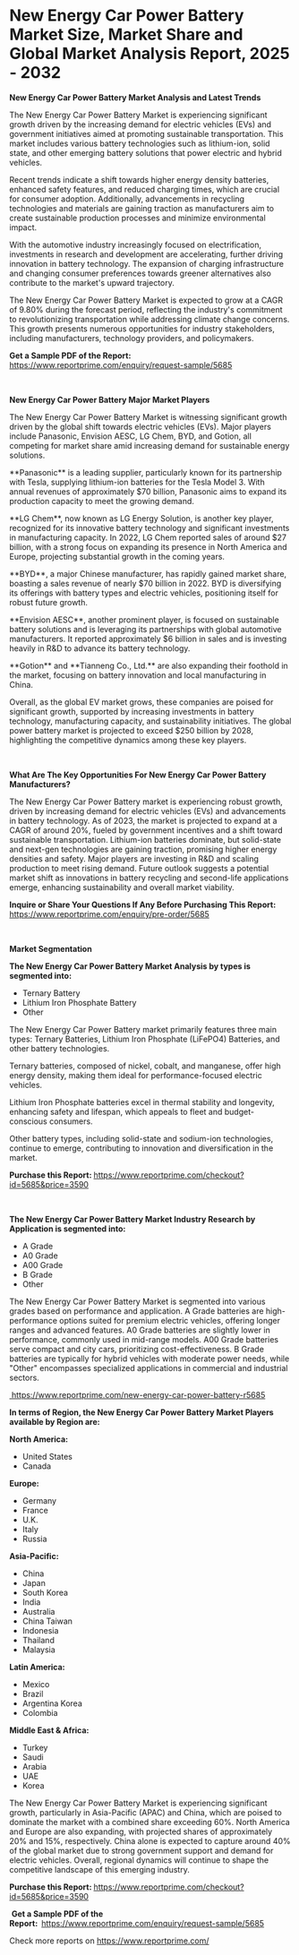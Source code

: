 <p><h1>New Energy Car Power Battery Market Size, Market Share and Global Market Analysis Report, 2025 - 2032</h1></p><p><strong>New Energy Car Power Battery Market Analysis and Latest Trends</strong></p>
<p><p>The New Energy Car Power Battery Market is experiencing significant growth driven by the increasing demand for electric vehicles (EVs) and government initiatives aimed at promoting sustainable transportation. This market includes various battery technologies such as lithium-ion, solid state, and other emerging battery solutions that power electric and hybrid vehicles. </p><p>Recent trends indicate a shift towards higher energy density batteries, enhanced safety features, and reduced charging times, which are crucial for consumer adoption. Additionally, advancements in recycling technologies and materials are gaining traction as manufacturers aim to create sustainable production processes and minimize environmental impact.</p><p>With the automotive industry increasingly focused on electrification, investments in research and development are accelerating, further driving innovation in battery technology. The expansion of charging infrastructure and changing consumer preferences towards greener alternatives also contribute to the market's upward trajectory. </p><p>The New Energy Car Power Battery Market is expected to grow at a CAGR of 9.80% during the forecast period, reflecting the industry's commitment to revolutionizing transportation while addressing climate change concerns. This growth presents numerous opportunities for industry stakeholders, including manufacturers, technology providers, and policymakers.</p></p>
<p><strong>Get a Sample PDF of the Report:&nbsp;</strong> <a href="https://www.reportprime.com/enquiry/request-sample/5685?utm_campaign=2995&utm_medium=2&utm_source=Github&utm_content=ia&utm_term=19032025&utm_id=new-energy-car-power-battery">https://www.reportprime.com/enquiry/request-sample/5685</a></p>
<p>&nbsp;</p>
<p><strong>New Energy Car Power Battery Major Market Players</strong></p>
<p><p>The New Energy Car Power Battery Market is witnessing significant growth driven by the global shift towards electric vehicles (EVs). Major players include Panasonic, Envision AESC, LG Chem, BYD, and Gotion, all competing for market share amid increasing demand for sustainable energy solutions.</p><p>**Panasonic** is a leading supplier, particularly known for its partnership with Tesla, supplying lithium-ion batteries for the Tesla Model 3. With annual revenues of approximately $70 billion, Panasonic aims to expand its production capacity to meet the growing demand. </p><p>**LG Chem**, now known as LG Energy Solution, is another key player, recognized for its innovative battery technology and significant investments in manufacturing capacity. In 2022, LG Chem reported sales of around $27 billion, with a strong focus on expanding its presence in North America and Europe, projecting substantial growth in the coming years.</p><p>**BYD**, a major Chinese manufacturer, has rapidly gained market share, boasting a sales revenue of nearly $70 billion in 2022. BYD is diversifying its offerings with battery types and electric vehicles, positioning itself for robust future growth.</p><p>**Envision AESC**, another prominent player, is focused on sustainable battery solutions and is leveraging its partnerships with global automotive manufacturers. It reported approximately $6 billion in sales and is investing heavily in R&D to advance its battery technology.</p><p>**Gotion** and **Tianneng Co., Ltd.** are also expanding their foothold in the market, focusing on battery innovation and local manufacturing in China. </p><p>Overall, as the global EV market grows, these companies are poised for significant growth, supported by increasing investments in battery technology, manufacturing capacity, and sustainability initiatives. The global power battery market is projected to exceed $250 billion by 2028, highlighting the competitive dynamics among these key players.</p></p>
<p>&nbsp;</p>
<p><strong>What Are The Key Opportunities For New Energy Car Power Battery Manufacturers?</strong></p>
<p><p>The New Energy Car Power Battery market is experiencing robust growth, driven by increasing demand for electric vehicles (EVs) and advancements in battery technology. As of 2023, the market is projected to expand at a CAGR of around 20%, fueled by government incentives and a shift toward sustainable transportation. Lithium-ion batteries dominate, but solid-state and next-gen technologies are gaining traction, promising higher energy densities and safety. Major players are investing in R&D and scaling production to meet rising demand. Future outlook suggests a potential market shift as innovations in battery recycling and second-life applications emerge, enhancing sustainability and overall market viability.</p></p>
<p><strong>Inquire or Share Your Questions If Any Before Purchasing This Report:</strong> <a href="https://www.reportprime.com/enquiry/pre-order/5685?utm_campaign=2995&utm_medium=2&utm_source=Github&utm_content=ia&utm_term=19032025&utm_id=new-energy-car-power-battery">https://www.reportprime.com/enquiry/pre-order/5685</a></p>
<p>&nbsp;</p>
<p><strong>Market Segmentation</strong></p>
<p><strong>The New Energy Car Power Battery Market Analysis by types is segmented into:</strong></p>
<p><ul><li>Ternary Battery</li><li>Lithium Iron Phosphate Battery</li><li>Other</li></ul></p>
<p><p>The New Energy Car Power Battery market primarily features three main types: Ternary Batteries, Lithium Iron Phosphate (LiFePO4) Batteries, and other battery technologies. </p><p>Ternary batteries, composed of nickel, cobalt, and manganese, offer high energy density, making them ideal for performance-focused electric vehicles. </p><p>Lithium Iron Phosphate batteries excel in thermal stability and longevity, enhancing safety and lifespan, which appeals to fleet and budget-conscious consumers. </p><p>Other battery types, including solid-state and sodium-ion technologies, continue to emerge, contributing to innovation and diversification in the market.</p></p>
<p><strong>Purchase this Report:&nbsp;</strong><a href="https://www.reportprime.com/checkout?id=5685&price=3590&utm_campaign=2995&utm_medium=2&utm_source=Github&utm_content=ia&utm_term=19032025&utm_id=new-energy-car-power-battery">https://www.reportprime.com/checkout?id=5685&price=3590</a></p>
<p>&nbsp;</p>
<p><strong>The New Energy Car Power Battery Market Industry Research by Application is segmented into:</strong></p>
<p><ul><li>A Grade</li><li>A0 Grade</li><li>A00 Grade</li><li>B Grade</li><li>Other</li></ul></p>
<p><p>The New Energy Car Power Battery Market is segmented into various grades based on performance and application. A Grade batteries are high-performance options suited for premium electric vehicles, offering longer ranges and advanced features. A0 Grade batteries are slightly lower in performance, commonly used in mid-range models. A00 Grade batteries serve compact and city cars, prioritizing cost-effectiveness. B Grade batteries are typically for hybrid vehicles with moderate power needs, while "Other" encompasses specialized applications in commercial and industrial sectors.</p></p>
<p><a href="https://www.reportprime.com/new-energy-car-power-battery-r5685?utm_campaign=2995&utm_medium=2&utm_source=Github&utm_content=ia&utm_term=19032025&utm_id=new-energy-car-power-battery">&nbsp;https://www.reportprime.com/new-energy-car-power-battery-r5685</a></p>
<p><strong>In terms of Region, the New Energy Car Power Battery Market Players available by Region are:</strong></p>
<p>
    <p> <strong> North America: </strong>
        <ul>
            <li>United States</li>
            <li>Canada</li>
        </ul>
        </p> 
    <p> <strong> Europe: </strong>
        <ul>
            <li>Germany</li>
            <li>France</li>
            <li>U.K.</li>
            <li>Italy</li>
            <li>Russia</li>
        </ul>
        </p> 
    <p> <strong> Asia-Pacific: </strong>
        <ul>
            <li>China</li>
            <li>Japan</li>
            <li>South Korea</li>
            <li>India</li>
            <li>Australia</li>
            <li>China Taiwan</li>
            <li>Indonesia</li>
            <li>Thailand</li>
            <li>Malaysia</li>
        </ul>
        </p> 
    <p> <strong> Latin America: </strong>
        <ul>
            <li>Mexico</li>
            <li>Brazil</li>
            <li>Argentina Korea</li>
            <li>Colombia</li>
        </ul>
        </p> 
    <p> <strong> Middle East & Africa: </strong>
        <ul>
            <li>Turkey</li>
            <li>Saudi</li>
            <li>Arabia</li>
            <li>UAE</li>
            <li>Korea</li>
        </ul>
    </p>
    </p>
<p><p>The New Energy Car Power Battery Market is experiencing significant growth, particularly in Asia-Pacific (APAC) and China, which are poised to dominate the market with a combined share exceeding 60%. North America and Europe are also expanding, with projected shares of approximately 20% and 15%, respectively. China alone is expected to capture around 40% of the global market due to strong government support and demand for electric vehicles. Overall, regional dynamics will continue to shape the competitive landscape of this emerging industry.</p></p>
<p><strong>Purchase this Report: </strong><a href="https://www.reportprime.com/checkout?id=5685&price=3590&utm_campaign=2995&utm_medium=2&utm_source=Github&utm_content=ia&utm_term=19032025&utm_id=new-energy-car-power-battery">https://www.reportprime.com/checkout?id=5685&price=3590</a></p>
<p>&nbsp;<strong>Get a Sample PDF of the Report:&nbsp;&nbsp;</strong><a href="https://www.reportprime.com/enquiry/request-sample/5685?utm_campaign=2995&utm_medium=2&utm_source=Github&utm_content=ia&utm_term=19032025&utm_id=new-energy-car-power-battery">https://www.reportprime.com/enquiry/request-sample/5685</a></p>
<p><strong></strong></p>
<p>Check more reports on <a href="https://www.reportprime.com/?utm_campaign=2995&utm_medium=2&utm_source=Github&utm_content=ia&utm_term=19032025&utm_id=new-energy-car-power-battery">https://www.reportprime.com/</a></p>